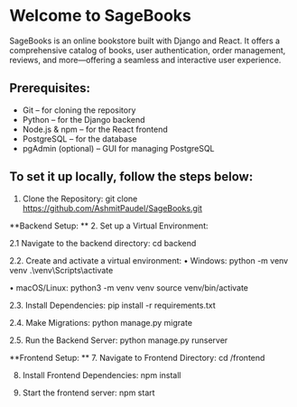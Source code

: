 # Welcome to SageBooks
SageBooks is an online bookstore built with Django and React. It offers a comprehensive catalog of books, user authentication, order management, reviews, and more—offering a seamless and interactive user experience.

## **Prerequisites:**
- Git – for cloning the repository
- Python – for the Django backend
- Node.js & npm – for the React frontend
- PostgreSQL – for the database 
- pgAdmin (optional) – GUI for managing PostgreSQL

## **To set it up locally, follow the steps below:**

1. Clone the Repository:
git clone https://github.com/AshmitPaudel/SageBooks.git

**Backend Setup: **
2. Set up a Virtual Environment:

  2.1 Navigate to the backend directory:
    cd backend

2.2. Create and activate a virtual environment:
  • Windows:
    python -m venv venv
    .\venv\Scripts\activate
  
  • macOS/Linux:
    python3 -m venv venv
    source venv/bin/activate

  2.3. Install  Dependencies:
    pip install -r requirements.txt

  2.4. Make Migrations:
    python manage.py migrate

  2.5. Run the Backend Server:
    python manage.py runserver


**Frontend Setup: **
7. Navigate to Frontend Directory:
  cd /frontend

8. Install Frontend Dependencies:
  npm install

9.  Start the frontend server:
  npm start









   
   
